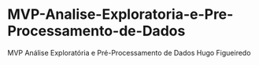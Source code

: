 # MVP-Analise-Exploratoria-e-Pre-Processamento-de-Dados
MVP Análise Exploratória e Pré-Processamento de Dados Hugo Figueiredo
